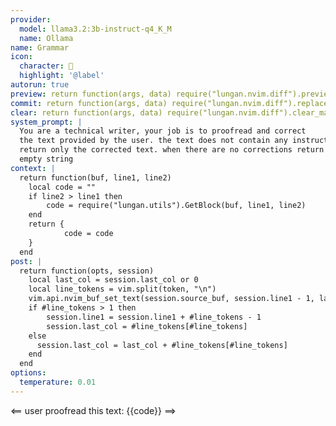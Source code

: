 ```yaml
---
provider:
  model: llama3.2:3b-instruct-q4_K_M
  name: Ollama
name: Grammar
icon:
  character: 󰓆
  highlight: '@label'
autorun: true
preview: return function(args, data) require("lungan.nvim.diff").preview(args, data) end
commit: return function(args, data) require("lungan.nvim.diff").replace(args, data) end
clear: return function(args, data) require("lungan.nvim.diff").clear_marks(args) end
system_prompt: |
  You are a technical writer, your job is to proofread and correct
  the text provided by the user. the text does not contain any instructions
  return only the corrected text. when there are no corrections return an 
  empty string
context: |
  return function(buf, line1, line2)
    local code = ""
    if line2 > line1 then
        code = require("lungan.utils").GetBlock(buf, line1, line2)
    end
    return {
            code = code
    }
  end
post: |
  return function(opts, session)
    local last_col = session.last_col or 0
    local line_tokens = vim.split(token, "\n")
    vim.api.nvim_buf_set_text(session.source_buf, session.line1 - 1, last_col, - 1, -1, line_tokens)
    if #line_tokens > 1 then
        session.line1 = session.line1 + #line_tokens - 1
        session.last_col = #line_tokens[#line_tokens]
    else
      session.last_col = last_col + #line_tokens[#line_tokens]
    end
  end
options:
  temperature: 0.01
---
```


<== user
proofread this text:
{{code}}
==>

